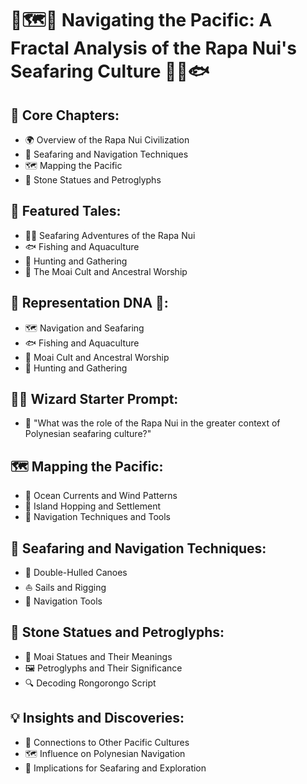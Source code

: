 # 🧭🗺️🗿 Navigating the Pacific: A Fractal Analysis of the Rapa Nui's Seafaring Culture 🚣‍♀️🐟

## 🔑 Core Chapters:
- 🌍 Overview of the Rapa Nui Civilization
- 🌊 Seafaring and Navigation Techniques
- 🗺️ Mapping the Pacific
- 🗿 Stone Statues and Petroglyphs

## 🌟 Featured Tales:
- 🚣‍♀️ Seafaring Adventures of the Rapa Nui
- 🐟 Fishing and Aquaculture
- 🏹 Hunting and Gathering
- 🌺 The Moai Cult and Ancestral Worship

## 🧬 Representation DNA 🧬:
- 🗺️ Navigation and Seafaring
- 🐟 Fishing and Aquaculture
- 🌺 Moai Cult and Ancestral Worship
- 🏹 Hunting and Gathering

## 🧙‍♂️ Wizard Starter Prompt:
- 🤔 "What was the role of the Rapa Nui in the greater context of Polynesian seafaring culture?"

## 🗺️ Mapping the Pacific:
- 🌊 Ocean Currents and Wind Patterns
- 🗾 Island Hopping and Settlement
- 🧭 Navigation Techniques and Tools

## 🛶 Seafaring and Navigation Techniques:
- 🌊 Double-Hulled Canoes
- ⛵ Sails and Rigging
- 🧭 Navigation Tools

## 🗿 Stone Statues and Petroglyphs:
- 🗿 Moai Statues and Their Meanings
- 🖼️ Petroglyphs and Their Significance
- 🔍 Decoding Rongorongo Script

## 💡 Insights and Discoveries:
- 🧬 Connections to Other Pacific Cultures
- 🗺️ Influence on Polynesian Navigation
- 🛶 Implications for Seafaring and Exploration

